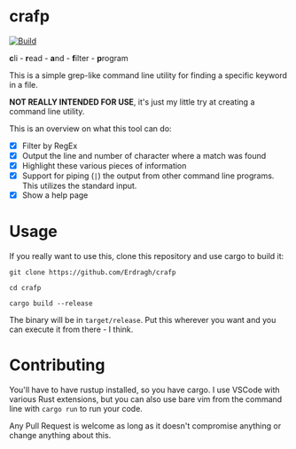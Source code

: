 # crafp

[![Build](https://github.com/Erdragh/clifp/actions/workflows/build.yml/badge.svg?branch=master)](https://github.com/Erdragh/crafp/actions/workflows/build.yml)

**c**li - **r**ead - **a**nd - **f**ilter - **p**rogram

This is a simple grep-like command line utility for finding a specific keyword in a file.

**NOT REALLY INTENDED FOR USE**, it's just my little try at creating a command line utility.

This is an overview on what this tool can do:

- [x] Filter by RegEx
- [x] Output the line and number of character where a match was found
- [x] Highlight these various pieces of information
- [x] Support for piping (`|`) the output from other command line programs. This utilizes the standard input.
- [x] Show a help page

# Usage
If you really want to use this, clone this repository and use cargo to build it:
```
git clone https://github.com/Erdragh/crafp
```
```
cd crafp
```
```
cargo build --release
```
The binary will be in `target/release`. Put this wherever you want and you can execute it from there - I think.

# Contributing
You'll have to have rustup installed, so you have cargo. I use VSCode with various Rust extensions, but you can also use bare vim from the command line with `cargo run` to run your code. 

Any Pull Request is welcome as long as it doesn't compromise anything or change anything about this.
